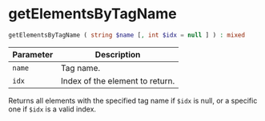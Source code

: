 # getElementsByTagName

```php
getElementsByTagName ( string $name [, int $idx = null ] ) : mixed
```

| Parameter | Description
| --------- | -----------
| `name`    | Tag name.
| `idx`     | Index of the element to return.

Returns all elements with the specified tag name if `$idx` is null, or a specific one if `$idx` is a valid index.